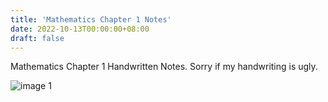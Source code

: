```yaml
---
title: 'Mathematics Chapter 1 Notes'
date: 2022-10-13T00:00:00+08:00
draft: false
---
```


Mathematics Chapter 1 Handwritten Notes. Sorry if my handwriting is ugly.

![image 1](https://user-images.githubusercontent.com/90828938/197349250-7ef5a1d2-9e29-47cf-9ba7-c0e8b578b707.jpg)
